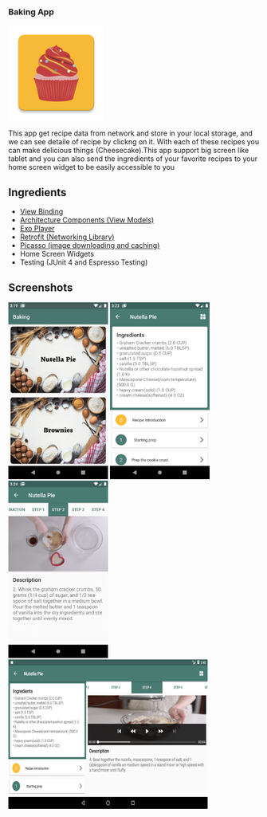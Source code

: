 ### Baking App

![alt text](./app/src/main/res/mipmap-xxxhdpi/ic_launcher.png "Logo")

This app get recipe data from network and store in your local storage, and we can see detaile of recipe by clickng on it.
With each of these recipes you can make delicious things (Cheesecake).This app support big screen like tablet 
and you can also send the ingredients of your favorite recipes to your home screen widget to be easily accessible to you


## Ingredients

- [View Binding](https://developer.android.com/topic/libraries/view-binding)
- [Architecture Components (View Models)](https://developer.android.com/topic/libraries/architecture)
- [Exo Player](https://github.com/google/ExoPlayer)
- [Retrofit (Networking Library)](https://square.github.io/retrofit/)
- [Picasso (image downloading and caching)](https://square.github.io/picasso/)
- Home Screen Widgets
- Testing (JUnit 4 and Espresso Testing)

## Screenshots

<div>
<img src="./screenshot/1.png" width="200">
<img src="./screenshot/2.png" width="200">
<img src="./screenshot/3.png" width="200">
</div>
<img src="./screenshot/4.png" width="400" height="300">
